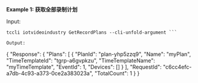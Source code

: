 **Example 1: 获取全部录制计划**



Input: 

```
tccli iotvideoindustry GetRecordPlans --cli-unfold-argument ```

Output: 
```
{
    "Response": {
        "Plans": [
            {
                "PlanId": "plan-yhp5zzq9",
                "Name": "myPlan",
                "TimeTemplateId": "tgrp-a6gvpkzu",
                "TimeTemplateName": "myTimeTemplate",
                "EventId": 1,
                "Devices": []
            }
        ],
        "RequestId": "c6cc4efc-a7db-4c93-a373-0ce2a383023a",
        "TotalCount": 1
    }
}
```

